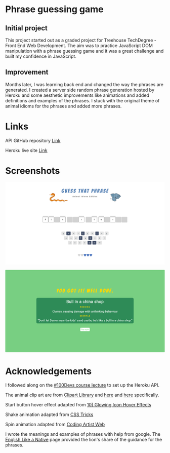 # Phrase guessing game

## Initial project
This project started out as a graded project for Treehouse TechDegree - Front End Web Development. The aim was to practice JavaScript DOM manipulation with a phrase guessing game and it was a great challenge and built my confidence in JavaScript.

## Improvement
Months later, I was learning back end and changed the way the phrases are generated. I created a server side random phrase generation hosted by Heroku and some aesthetic improvements like animations and added definitions and examples of the phrases. I stuck with the original theme of animal idioms for the phrases and added more phrases.

# Links

API GitHub repository [Link](https://github.com/michagodfrey/phrase-api)

Heroku live site [Link](https://random-phrase.herokuapp.com/)

# Screenshots

![Playing page](./images/guess-that-phrase.png)

![Win overlay](./images/guess-that-phrase-win.png)

# Acknowledgements
I followed along on the [#100Devs course lecture](https://www.twitch.tv/videos/1316131994) to set up the Heroku API.

The animal clip art are from [Clipart Library](http://clipart-library.com/) and [here](http://clipart-library.com/clipart/orange-snake-cliparts_13.htm) and [here](http://clipart-library.com/clip-art/elephant-clipart-transparent-3.htm) specifically.

Start button hover effect adapted from [10) Glowing Icon Hover Effects](https://www.proglobalbusinesssolutions.com/css-hover-effects/)

Shake animation adapted from [CSS Tricks](https://css-tricks.com/snippets/css/shake-css-keyframe-animation/)

Spin animation adapted from [Coding Artist Web](https://codingartistweb.com/2021/05/flip-a-coin-html-css-javascript/)

I wrote the meanings and examples of phrases with help from google. The [English Like a Native](https://englishlikeanative.co.uk/30-animal-idioms/) page provided the lion's share of the guidance for the phrases.
